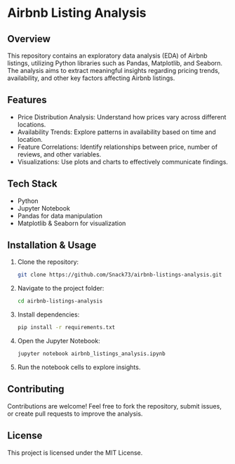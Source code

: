 # **Airbnb Listing Analysis**

## Overview
This repository contains an exploratory data analysis (EDA) of Airbnb listings, utilizing Python libraries such as Pandas, Matplotlib, and Seaborn. The analysis aims to extract meaningful insights regarding pricing trends, availability, and other key factors affecting Airbnb listings.

## Features
- Price Distribution Analysis: Understand how prices vary across different locations.
- Availability Trends: Explore patterns in availability based on time and location.
- Feature Correlations: Identify relationships between price, number of reviews, and other variables.
- Visualizations: Use plots and charts to effectively communicate findings.

## Tech Stack 
- Python
- Jupyter Notebook
- Pandas for data manipulation
- Matplotlib & Seaborn for visualization

## Installation & Usage
1. Clone the repository:
    ```bash
    git clone https://github.com/Snack73/airbnb-listings-analysis.git
    ```

2. Navigate to the project folder:
    ```bash
    cd airbnb-listings-analysis
    ```
    
3. Install dependencies:
    ```bash
    pip install -r requirements.txt
    ```

4. Open the Jupyter Notebook:
    ```bash
    jupyter notebook airbnb_listings_analysis.ipynb
    ```

5. Run the notebook cells to explore insights.

## Contributing

Contributions are welcome! Feel free to fork the repository, submit issues, or create pull requests to improve the analysis.

## License

This project is licensed under the MIT License.

